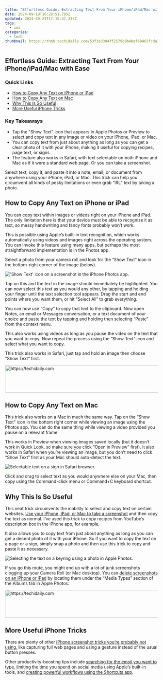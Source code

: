 ```yaml
---
title: "Effortless Guide: Extracting Text From Your iPhone/iPad/Mac with Ease"
date: 2024-09-19T16:28:51.795Z
updated: 2024-09-21T17:15:37.233Z
tags:
  - ios
categories:
  - tech
thumbnail: https://thmb.techidaily.com/53f3a3394ff2579b0b4baf68462fcda182f1a767bab5dec28fa2cd5b42632e26.jpg
---
```


## Effortless Guide: Extracting Text From Your iPhone/iPad/Mac with Ease

### Quick Links

* [How to Copy Any Text on iPhone or iPad](https://android-location-track.techidaily.com/how-to-spy-on-text-messages-from-computer-and-nokia-c22-drfone-by-drfone-virtual-android/)
* [How to Copy Any Text on Mac](https://article-knowledge.techidaily.com/updated-the-futures-canvas-unveiling-6-pioneers-of-nft-artistry-for-2024/)
* [Why This Is So Useful](https://android-frp.techidaily.com/about-oppo-reno-9a-frp-bypass-by-drfone-android/)
* [More Useful iPhone Tricks](https://some-approaches.techidaily.com/updated-preserving-audio-broadcasts-a-simple-internet-radio-technique/)

### Key Takeaways

* Tap the "Show Text" icon that appears in Apple Photos or Preview to select and copy text in any image or video on your iPhone, iPad, or Mac.
* You can copy text from just about anything as long as you can get a clear photo of it with your iPhone, making it useful for copying recipes, page text, or signs.
* The feature also works in Safari, with text selectable on both iPhone and Mac as if it were a standard web page. Or you can take a screenshot.

 Select text, copy it, and paste it into a note, email, or document from anywhere using your iPhone, iPad, or Mac. This trick can help you circumvent all kinds of pesky limitations or even grab “IRL” text by taking a photo.

##  How to Copy Any Text on iPhone or iPad

 You can copy text within images or videos right on your iPhone and iPad. The only limitation here is that your device must be able to recognize it as text, so messy handwriting and fancy fonts probably won’t work.

 This is possible using Apple’s built-in text recognition, which works automatically using videos and images right across the operating system. You can invoke this feature using many apps, but perhaps the most straightforward implementation is in the Photos app.

 Select a photo from your camera roll and look for the “Show Text” icon in the bottom-right corner of the image (below).

!['Show Text' icon on a screenshot in the iPhone Photos app.](https://static1.howtogeekimages.com/wordpress/wp-content/uploads/2023/12/show_text_icon.png) 

 Tap on this and the text in the image should immediately be highlighted. You can now select this text as you would any other, by tapping and holding your finger until the text selection tool appears. Drag the start and end points where you want them, or hit “Select All” to grab everything.

 You can now use “Copy” to copy that text to the clipboard. Now open Notes, an email or Messages conversation, or a text document of your choice and paste the text by tapping and holding then selecting “Paste” from the context menu.

 This also works using videos as long as you pause the video on the text that you want to copy. Now repeat the process using the “Show Text” icon and select what you want to copy.

 This trick also works in Safari, just tap and hold an image then choose “Show Text” first.

<!-- affiliate ads begin -->
<a href="https://united.elfm.net/c/5597632/517826/4704" target="_top" id="517826">
  <img src="//a.impactradius-go.com/display-ad/4704-517826" border="0" alt="https://techidaily.com" width="728" height="90"/>
</a>
<img height="0" width="0" src="https://united.elfm.net/i/5597632/517826/4704" style="position:absolute;visibility:hidden;" border="0" />
<!-- affiliate ads end -->

##  How to Copy Any Text on Mac

 This trick also works on a Mac in much the same way. Tap on the “Show Text” icon in the bottom right corner while viewing an image using the Photos app. You can do the same thing while viewing a video provided you pause on a relevant frame.

 This works in Preview when viewing images saved locally (but it doesn’t work in Quick Look, so make sure you click “Open in Preview” first). It also works in Safari when you’re viewing an image, but you don’t need to click “Show Text” first as your Mac should auto-detect the text.

![Selectable text on a sign in Safari browser.](https://static1.howtogeekimages.com/wordpress/wp-content/uploads/2023/12/screenshot-2023-12-06-at-15-39-00.png) 

 Click and drag to select text as you would anywhere else on your Mac, then copy using the Command-click menu or Command+C keyboard shortcut.

##  Why This Is So Useful

 This neat trick circumvents the inability to select and copy text on certain websites. [Use your iPhone, iPad, or Mac to take a screenshot](https://video-capture.techidaily.com/updated-in-2024-videographers-guide-to-capturing-sports-competitions/) and then copy the text as normal. I’ve used this trick to copy recipes from YouTube’s description box in the iPhone app, for example.

 It also allows you to copy text from just about anything as long as you can get a decent photo of it with your iPhone. So if you want to copy the text on a page or a sign, simply snap a photo and then use this trick to copy and paste it as necessary.

![Selecting the text on a keyring using a photo in Apple Photos.](https://static1.howtogeekimages.com/wordpress/wp-content/uploads/2023/12/select_text_photo.png) 

 If you go this route, you might end up with a lot of junk screenshots clogging up your Camera Roll (or Mac desktop). You can [delete screenshots on an iPhone or iPad](https://win-blog.techidaily.com/how-to-stop-mir4-from-crashing-and-keep-your-pc-running-flawlessly/) by locating them under the “Media Types” section of the Albums tab in Apple Photos.

<!-- affiliate ads begin -->
<a href="https://appsumo.8odi.net/c/5597632/2111967/7443" target="_top" id="2111967">
  <img src="//a.impactradius-go.com/display-ad/7443-2111967" border="0" alt="https://techidaily.com" width="728" height="90"/>
</a>
<img height="0" width="0" src="https://appsumo.8odi.net/i/5597632/2111967/7443" style="position:absolute;visibility:hidden;" border="0" />
<!-- affiliate ads end -->

##  More Useful iPhone Tricks

 There are plenty of other [iPhone screenshot tricks you’re probably not using](https://extra-skills.techidaily.com/updated-interlinkers-companion-navigating-instra-to-tiktok/), like capturing full web pages and using a gesture instead of the usual button presses.

 Other productivity-boosting tips include [searching for the emoji you want to type](https://mondly-stories.techidaily.com/explore-online-avenues-for-flawless-lithuanian-learning/), [limiting the time you spend on social media](https://extra-resources.techidaily.com/top-10-photo-grid-apps-to-make-your-pictures-stand-out/) using Apple’s built-in tools, and [creating powerful workflows using the Shortcuts app](https://win-solutions.techidaily.com/expert-tips-for-when-you-cant-get-far-cry-6-running-on-your-desktop/).

<ins class="adsbygoogle"
     style="display:block"
     data-ad-format="autorelaxed"
     data-ad-client="ca-pub-7571918770474297"
     data-ad-slot="1223367746"></ins>

<ins class="adsbygoogle"
     style="display:block"
     data-ad-client="ca-pub-7571918770474297"
     data-ad-slot="8358498916"
     data-ad-format="auto"
     data-full-width-responsive="true"></ins>



